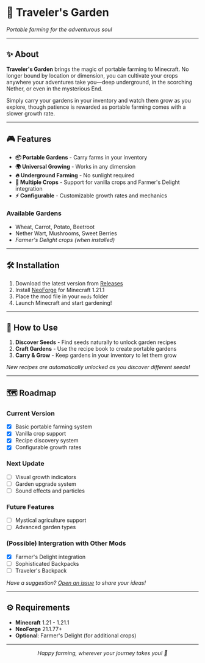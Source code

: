 # 🌱 Traveler's Garden

*Portable farming for the adventurous soul*

---

## ✨ About

**Traveler's Garden** brings the magic of portable farming to Minecraft. No longer bound by location or dimension, you can cultivate your crops anywhere your adventures take you—deep underground, in the scorching Nether, or even in the mysterious End.

Simply carry your gardens in your inventory and watch them grow as you explore, though patience is rewarded as portable farming comes with a slower growth rate.

---

## 🎮 Features

- **📦 Portable Gardens** - Carry farms in your inventory
- **🌍 Universal Growing** - Works in any dimension  
- **🔥 Underground Farming** - No sunlight required
- **🍃 Multiple Crops** - Support for vanilla crops and Farmer's Delight integration
- **⚡ Configurable** - Customizable growth rates and mechanics

### Available Gardens
- Wheat, Carrot, Potato, Beetroot
- Nether Wart, Mushrooms, Sweet Berries  
- *Farmer's Delight crops (when installed)*

---

## 🛠️ Installation

1. Download the latest version from [Releases](../../releases)
2. Install [NeoForge](https://neoforged.net/) for Minecraft 1.21.1
3. Place the mod file in your `mods` folder
4. Launch Minecraft and start gardening!

---

## 📖 How to Use

1. **Discover Seeds** - Find seeds naturally to unlock garden recipes
2. **Craft Gardens** - Use the recipe book to create portable gardens
3. **Carry & Grow** - Keep gardens in your inventory to let them grow

*New recipes are automatically unlocked as you discover different seeds!*

---

## 🗺️ Roadmap

### Current Version
- [x] Basic portable farming system
- [x] Vanilla crop support
- [x] Recipe discovery system
- [x] Configurable growth rates

### Next Update
- [ ] Visual growth indicators
- [ ] Garden upgrade system
- [ ] Sound effects and particles

### Future Features
- [ ] Mystical agriculture support
- [ ] Advanced garden types

### (Possible) Intergration with Other Mods
- [x] Farmer's Delight integration
- [ ] Sophisticated Backpacks
- [ ] Traveler's Backpack

*Have a suggestion? [Open an issue](../../issues) to share your ideas!*

---

## ⚙️ Requirements

- **Minecraft** 1.21 - 1.21.1
- **NeoForge** 21.1.77+
- **Optional**: Farmer's Delight (for additional crops)

---

<div align="center">

*Happy farming, wherever your journey takes you! 🌾*

</div>

